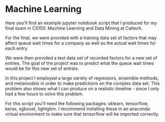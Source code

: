 # Machine Learning

Here you'll find an example jupyter notebook script that I produced for my final exam in CS155: Machine Learning and Data Mining at Caltech.

For the final, we were provided with a training data set of factors that may affect queue wait times for a company as well as the actual wait times for each entry. 

We were then provided a test data set of recorded factors for a new set of entries. The goal of the project was to predict what the queue wait times would be for this new set of entries.

In this project I employed a large variety of regressors, ensemble methods, and metamodels in order to make predictions on the complex data set. This problem also shows what I can produce on a realistic timeline - since I only had a few hours to solve this problem.

For this script you'll need the following packages: sklearn, tensorflow, keras, xgboost, lightgbm. I recommend installing these in an anaconda virtual environment to make sure that tensorflow will be imported correctly. 
